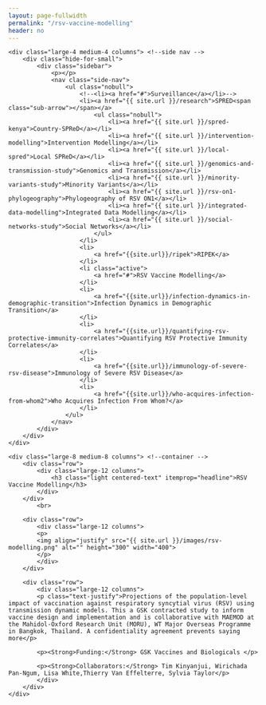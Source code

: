 ```yaml
---
layout: page-fullwidth
permalink: "/rsv-vaccine-modelling"
header: no
---
```


<!-- 1 -->

<section role="main" class="scroll-container">
<div class="row">
	
	<div class="large-4 medium-4 columns"> <!--side nav -->
		<div class="hide-for-small">
			<div class="sidebar">			
				<p></p>
				<nav class="side-nav">
					<ul class="nobull">
						<!--<li><a href="#">Surveillance</a></li>-->
						<li><a href="{{ site.url }}/research">SPRED<span class="sub-arrow"></span></a>
							<ul class="nobull">
								<li><a href="{{ site.url }}/spred-kenya">Country-SPReD</a></li>
      							<li><a href="{{ site.url }}/intervention-modelling">Intervention Modelling</a></li>
     							<li><a href="{{ site.url }}/local-spred">Local SPReD</a></li>
      							<li><a href="{{ site.url }}/genomics-and-transmission-study">Genomics and Transmission</a></li>
      							<li><a href="{{ site.url }}/minority-variants-study">Minority Variants</a></li>
      							<li><a href="{{ site.url }}/rsv-on1-phylogeography">Phylogeography of RSV ON1</a></li>
      							<li><a href="{{ site.url }}/integrated-data-modelling">Integrated Data Modelling</a></li>
      							<li><a href="{{ site.url }}/social-networks-study">Social Networks</a></li>
							</ul>
						</li>
						<li>
							<a href="{{site.url}}/ripek">RIPEK</a>
						</li>
						<li class="active">
    						<a href="#">RSV Vaccine Modelling</a>
  						</li>
  						<li>
    						<a href="{{site.url}}/infection-dynamics-in-demographic-transition">Infection Dynamics in Demographic Transition</a>
  						</li>
  						<li>
    						<a href="{{site.url}}/quantifying-rsv-protective-immunity-correlates">Quantifying RSV Protective Immunity Correlates</a>
  						</li>
  						<li>
    						<a href="{{site.url}}/immunology-of-severe-rsv-disease">Immunology of Severe RSV Disease</a>
  						</li>
  						<li>
    						<a href="{{site.url}}/who-acquires-infection-from-whom2">Who Acquires Infection From Whom?</a>
  						</li>
					</ul>
				</nav>
			</div>
		</div>
	</div>

	<div class="large-8 medium-8 columns"> <!--container -->
		<div class="row">
			<div class="large-12 columns">
				<h3 class="light centered-text" itemprop="headline">RSV Vaccine Modelling</h3>
			</div>
		</div>
			<br>
		
		<div class="row">
			<div class="large-12 columns">
			<p>
			<img align="justify" src="{{ site.url }}/images/rsv-modelling.png" alt="" height="300" width="400">
			</p>
			</div>
		</div>
		
		<div class="row">
			<div class="large-12 columns">	
			<p class="text-justify">Projections of the population-level impact of vaccination against respiratory syncytial virus (RSV) using transmission dynamic models. This a GSK contracted study to inform vaccine design and implementation and is collaborative with MAEMOD at the Mahidol-Oxford Research Unit (MORU), WT Major Overseas Programme in Bangkok, Thailand. A confidentiality agreement prevents saying more</p>
			
			<p><Strong>Funding:</Strong> GSK Vaccines and Biologicals </p>

			<p><Strong>Collaborators:</Strong> Tim Kinyanjui, Wirichada Pan-Ngum, Lisa White,Thierry Van Effelterre, Sylvia Taylor</p>
			</div>
		</div>
	</div>
  
</div>
</section>

